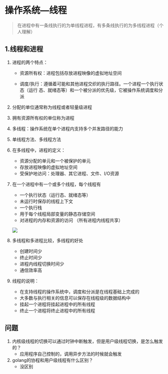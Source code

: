 # 操作系统—线程

> 在进程中有一条线执行的为单线程进程，有多条线执行的为多线程进程（个人理解）

## 1.线程和进程

1. 进程的两个特点：

   * 资源所有权：进程包括存放进程映像的虚拟地址空间

   * 调度/执行：遵循着可能和其他进程交织的执行路径。一个进程一个执行状态（运行 态、就绪态等）和一个被分派的优先级，它被操作系统调度和分派

2. 分配的单位通常称为线程或者轻量级进程

3. 拥有资源所有权的单位称为进程

4. 多线程：操作系统在单个进程内支持多个并发路径的能力

5. 单线程方法、多线程方法

   

6. 在多线程中，进程的定义：

   * 资源分配的单元和一个被保护的单元
   * 存放进程映像的虚拟地址空间
   * 受保护地访问：处理器、其它进程、文件、I/O资源

   

7. 在一个进程中有一个或多个线程，每个线程有

   * 一个执行状态（运行态、就绪态等）
   * 未运行时保存的线程上下文
   * 一个执行栈
   * 用于每个线程局部变量的静态存储空间
   * 对进程的内存和资源的访问 （所有进程内线程共享）

   ![](E:\学习笔记\操作系统\401单线程和多线程进程模型.png)

8. 多线程和多进程比较，多线程的好处

   * 创建时间少
   * 终止时间少
   * 进程内线程切换时间少
   * 通信效率高

   

9. 线程的说明：

   * 在支持线程的操作系统中，调度和分派是在线程基础上完成的
   * 大多数与执行相关的信息可以保存在线程级的数据结构中
   * 挂起一个进程将挂起进程中的所有线程
   * 终止一个进程将终止进程中的所有线程





## 问题

1. 内核级线程的切换可以通过时钟中断触发，但是用户级线程切换，是怎么触发的？
   * 应用程序自己控制的，调用异步方法的时候就会触发
2. golang的协程和用户级线程有什么区别？
   * 没区别